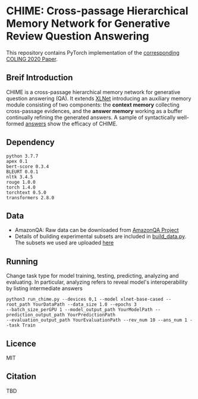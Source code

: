 # CHIME: Cross-passage Hierarchical Memory Network for Generative Review Question Answering
This repository contains PyTorch implementation of the [corresponding COLING 2020 Paper](https://waitforadding.com).

## Breif Introduction
CHIME is a cross-passage hierarchical memory network for generative question answering (QA). It extends
[XLNet](https://github.com/zihangdai/xlnet) introducing an auxiliary memory module consisting of two components:
the **context memory** collecting cross-passage evidences, and the **answer memory** working as a buffer continually
refining the generated answers. A sample of syntactically well-formed [answers](https://github.com/LuJunru/CHIME/blob/main/evaluation_output/evaluation_samples.txt) show the efficacy of CHIME.

## Dependency
```
python 3.7.7
apex 0.1
bert-score 0.3.4
BLEURT 0.0.1
nltk 3.4.5
rouge 1.0.0
torch 1.4.0
torchtext 0.5.0
transformers 2.8.0
```

## Data
- AmazonQA: Raw data can be downloaded from [AmazonQA Project](https://github.com/amazonqa/amazonqa)
- Details of building experimental subsets are included in [build_data.py](https://github.com/LuJunru/CHIME/blob/main/build_data.py). The subsets we used are uploaded [here](https://drive.google.com/drive/folders/1DkS0afPh93cut2gpgSXOWRgyfFXIVLIp?usp=sharing)

## Running
Change task type for model training, testing, predicting, analyzing and evaluating. In particular, analyzing refers to
reveal model's interoperability by listing intermediate answers
```
python3 run_chime.py --devices 0,1 --model xlnet-base-cased --root_path YourDataPath --data_size 1.0 --epochs 3
--batch_size_perGPU 1 --model_output_path YourModelPath --prediction_output_path YourPredictionPath
--evaluation_output_path YourEvaluationPath --rev_num 10 --ans_num 1 --task Train
```

## Licence
MIT

## Citation
TBD
